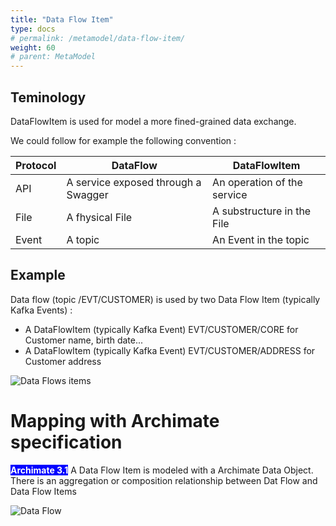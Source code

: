 ```yaml
---
title: "Data Flow Item"
type: docs
# permalink: /metamodel/data-flow-item/
weight: 60
# parent: MetaModel
---
```


## Teminology 

DataFlowItem is used for model a more fined-grained data exchange.

We could follow for example the following convention :

| Protocol               | DataFlow                             | DataFlowItem
|------------------------|--------------------------------------|-------------
| API                    | A service exposed through a Swagger  | An operation of the service
| File                   | A fhysical File                      | A substructure in the File
| Event                  | A topic                              | An Event in the topic

## Example 

Data flow (topic /EVT/CUSTOMER) is used by two Data Flow Item (typically Kafka Events) : 
 - A DataFlowItem (typically Kafka Event) EVT/CUSTOMER/CORE for Customer name, birth date...
 - A DataFlowItem (typically Kafka Event) EVT/CUSTOMER/ADDRESS for Customer address

![Data Flows items](../png/dataflow3.png)


# Mapping with Archimate specification

<span style="background-color: blue; color: white; font-weight: bold">Archimate 3.1</span> A Data Flow Item is modeled with a Archimate Data Object.
There is an aggregation or composition relationship between Dat Flow and Data Flow Items

![Data Flow](../jpg/data-flow-item.jpg)